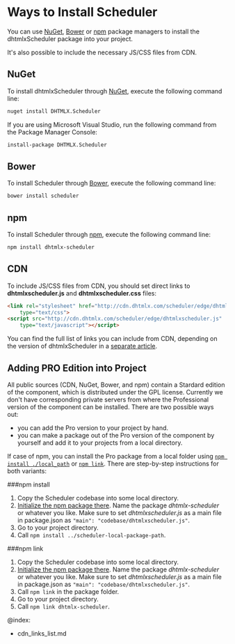 Ways to Install Scheduler 
================================

You can use [NuGet](http://www.nuget.org/), [Bower](http://bower.io/) or [npm](https://www.npmjs.com/) package managers to install the dhtmlxScheduler package into your project.

It's also possible to include the necessary JS/CSS files from CDN.


NuGet
-------------------------
To install dhtmlxScheduler through [NuGet](http://www.nuget.org/), execute the following command line:

~~~html
nuget install DHTMLX.Scheduler
~~~

If you are using Microsoft Visual Studio, run the following command from the Package Manager Console:

~~~html
install-package DHTMLX.Scheduler
~~~


Bower
-------------------------
To install Scheduler through [Bower](http://bower.io/), execute the following command line:

~~~html
bower install scheduler
~~~

npm
-------------------------
To install Scheduler through [npm](https://www.npmjs.com/package/dhtmlx-scheduler), execute the following command line:

~~~html
npm install dhtmlx-scheduler
~~~

CDN
-----

To include JS/CSS files from CDN, you should set direct links to **dhtmlxscheduler.js** and **dhtmlxscheduler.css** files:

~~~html
<link rel="stylesheet" href="http://cdn.dhtmlx.com/scheduler/edge/dhtmlxscheduler.css" 
	type="text/css"> 
<script src="http://cdn.dhtmlx.com/scheduler/edge/dhtmlxscheduler.js" 
	type="text/javascript"></script>  
~~~

You can find the full list of links you can include from CDN, depending on the version of dhtmlxScheduler in a [separate article](cdn_links_list.md).

Adding PRO Edition into Project
---------------------------------

All public sources (CDN, NuGet, Bower, and npm) contain a Stardard edition of the component, which is distributed under the GPL license.
Currently we don't have corresponding private servers from where the Professional version of the component can be installed. There are two possible ways out:
 
- you can add the Pro version to your project by hand.
- you can make a package out of the Pro version of the component by yourself and add it to your projects from a local directory.

If case of npm, you can install the Pro package from a local folder using  [`npm install ./local_path`](https://docs.npmjs.com/cli/install) or [`npm link`](https://docs.npmjs.com/cli/link).
There are step-by-step instructions for both variants:

###npm install

1. Copy the Scheduler codebase into some local directory.
2. [Initialize the npm package there](https://docs.npmjs.com/cli/init). Name the package *dhtmlx-scheduler* or whatever you like.
Make sure to set *dhtmlxscheduler.js* as a main file in package.json as `"main": "codebase/dhtmlxscheduler.js"`.
3. Go to your project directory. 
4. Call `npm install ../scheduler-local-package-path`.

###npm link

1. Copy the Scheduler codebase into some local directory.
2. [Initialize the npm package there](https://docs.npmjs.com/cli/init). Name the package *dhtmlx-scheduler* or whatever you like.
Make sure to set *dhtmlxscheduler.js* as a main file in package.json as `"main": "codebase/dhtmlxscheduler.js"`.
3. Call `npm link` in the package folder.
4. Go to your project directory.
5. Call `npm link dhtmlx-scheduler`.



@index:
- cdn_links_list.md